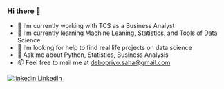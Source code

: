 ### Hi there 👋


- 🔭 I’m currently working with TCS as a Business Analyst
- 🌱 I’m currently learning Machine Leaning, Statistics, and Tools of Data Science
- 🤔 I’m looking for help to find real life projects on data science
- 💬 Ask me about Python, Statistics, Business Analysis
- 📫 Feel free to mail me at debopriyo.saha@gmail.com

<p>
  <a href="https://www.linkedin.com/in/debapriyo-saha-a3b9a658" rel="nofollow noreferrer">
    <img src="https://i.stack.imgur.com/gVE0j.png" alt="linkedin"> LinkedIn
  </a> &nbsp; 
</p>
   
